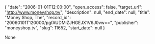 {
  "date": "2006-01-01T12:00:00", 
  "open_access": false, 
  "target_url": "http://www.moneyshop.tv/", 
  "description": null, 
  "end_date": null, 
  "title": "Money Shop, The", 
  "record_id": "20060101T120000/pgfAUDMiZJHGEJX1V6J0vw==", 
  "publisher": "moneyshop.tv", 
  "slug": 11652, 
  "start_date": null
}

None